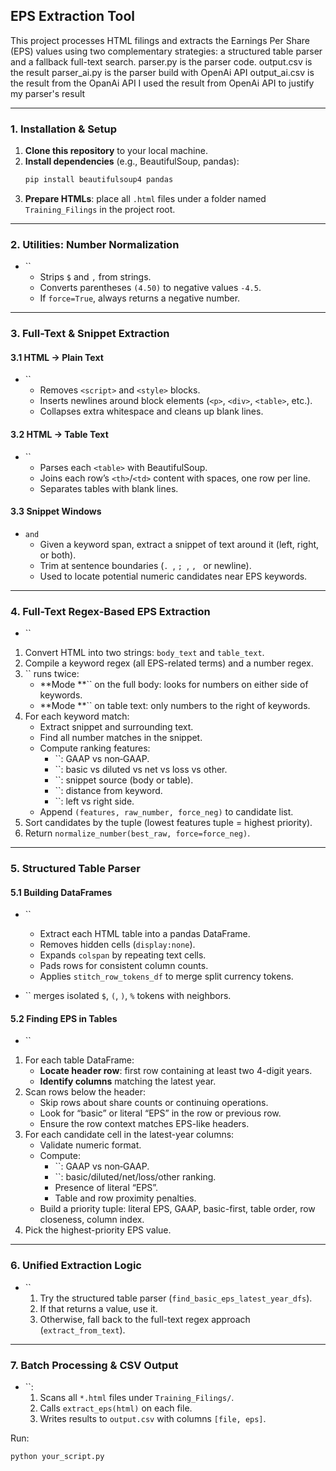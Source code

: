 ## EPS Extraction Tool

This project processes HTML filings and extracts the Earnings Per Share (EPS) values using two complementary strategies: a structured table parser and a fallback full-text search. 
parser.py is the parser code. 
output.csv is the result
parser_ai.py is the parser build with OpenAi API
output_ai.csv is the result from the OpanAi API
I used the result from OpenAi API to justify my parser's result

---

### 1. Installation & Setup

1. **Clone this repository** to your local machine.
2. **Install dependencies** (e.g., BeautifulSoup, pandas):
   ```bash
   pip install beautifulsoup4 pandas
   ```
3. **Prepare HTMLs**: place all `.html` files under a folder named `Training_Filings` in the project root.

---

### 2. Utilities: Number Normalization

- ``
  - Strips `$` and `,` from strings.
  - Converts parentheses `(4.50)` to negative values `-4.5`.
  - If `force=True`, always returns a negative number.

---

### 3. Full-Text & Snippet Extraction

#### 3.1 HTML → Plain Text

- ``
  - Removes `<script>` and `<style>` blocks.
  - Inserts newlines around block elements (`<p>`, `<div>`, `<table>`, etc.).
  - Collapses extra whitespace and cleans up blank lines.

#### 3.2 HTML → Table Text

- ``
  - Parses each `<table>` with BeautifulSoup.
  - Joins each row’s `<th>`/`<td>` content with spaces, one row per line.
  - Separates tables with blank lines.

#### 3.3 Snippet Windows

- `` and ``
  - Given a keyword span, extract a snippet of text around it (left, right, or both).
  - Trim at sentence boundaries (`. `, `; `, `, ` or newline).
  - Used to locate potential numeric candidates near EPS keywords.

---

### 4. Full-Text Regex-Based EPS Extraction

- ``

1. Convert HTML into two strings: `body_text` and `table_text`.
2. Compile a keyword regex (all EPS-related terms) and a number regex.
3. `` runs twice:
   - **Mode **`` on the full body: looks for numbers on either side of keywords.
   - **Mode **`` on table text: only numbers to the right of keywords.
4. For each keyword match:
   - Extract snippet and surrounding text.
   - Find all number matches in the snippet.
   - Compute ranking features:
     - ``: GAAP vs non‑GAAP.
     - ``: basic vs diluted vs net vs loss vs other.
     - ``: snippet source (body or table).
     - ``: distance from keyword.
     - ``: left vs right side.
   - Append `(features, raw_number, force_neg)` to candidate list.
5. Sort candidates by the tuple (lowest features tuple = highest priority).
6. Return `normalize_number(best_raw, force=force_neg)`.

---

### 5. Structured Table Parser

#### 5.1 Building DataFrames

- ``

  - Extract each HTML table into a pandas DataFrame.
  - Removes hidden cells (`display:none`).
  - Expands `colspan` by repeating text cells.
  - Pads rows for consistent column counts.
  - Applies `stitch_row_tokens_df` to merge split currency tokens.

- `` merges isolated `$`, `(`, `)`, `%` tokens with neighbors.

#### 5.2 Finding EPS in Tables

- ``

1. For each table DataFrame:
   - **Locate header row**: first row containing at least two 4-digit years.
   - **Identify columns** matching the latest year.
2. Scan rows below the header:
   - Skip rows about share counts or continuing operations.
   - Look for “basic” or literal “EPS” in the row or previous row.
   - Ensure the row context matches EPS-like headers.
3. For each candidate cell in the latest-year columns:
   - Validate numeric format.
   - Compute:
     - ``: GAAP vs non‑GAAP.
     - ``: basic/diluted/net/loss/other ranking.
     - Presence of literal “EPS”.
     - Table and row proximity penalties.
   - Build a priority tuple: literal EPS, GAAP, basic-first, table order, row closeness, column index.
4. Pick the highest-priority EPS value.

---

### 6. Unified Extraction Logic

- ``
  1. Try the structured table parser (`find_basic_eps_latest_year_dfs`).
  2. If that returns a value, use it.
  3. Otherwise, fall back to the full-text regex approach (`extract_from_text`).

---

### 7. Batch Processing & CSV Output

- ``:
  1. Scans all `*.html` files under `Training_Filings/`.
  2. Calls `extract_eps(html)` on each file.
  3. Writes results to `output.csv` with columns `[file, eps]`.

Run:

```bash
python your_script.py
```




